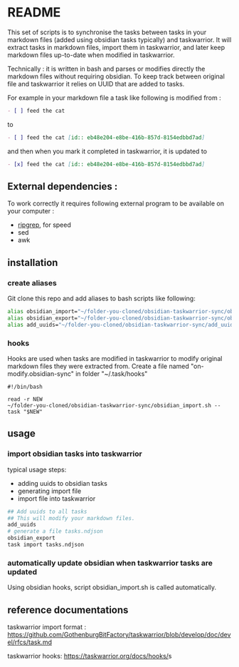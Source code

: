 # README

This set of scripts is to synchronise the tasks between tasks in your markdown files (added using obsidian tasks typically) and taskwarrior.
It will extract tasks in markdown files, import them in taskwarrior, and later keep markdown files up-to-date when modified in taskwarrior.

Technically : it is written in bash and parses or modifies directly the markdown files without requiring obsidian. To keep track between original file and taskwarrior it relies on UUID that are added to tasks.

For example in your markdown file a task like following is modified from :
```markdown
- [ ] feed the cat
```
to

```markdown
- [ ] feed the cat [id:: eb48e204-e8be-416b-857d-8154edbbd7ad]
```

and then when you mark it completed in taskwarrior, it is updated to

```markdown
- [x] feed the cat [id:: eb48e204-e8be-416b-857d-8154edbbd7ad]
```

## External dependencies :

To work correctly it requires following external program to be available on your computer :

- [ripgrep](https://github.com/BurntSushi/ripgrep), for speed
- sed
- awk

## installation

### create aliases

Git clone this repo and add aliases to bash scripts like following:

```bash
alias obsidian_import="~/folder-you-cloned/obsidian-taskwarrior-sync/obsidian_import.sh"
alias obsidian_export="~/folder-you-cloned/obsidian-taskwarrior-sync/obsidian_export.sh"
alias add_uuids="~/folder-you-cloned/obsidian-taskwarrior-sync/add_uuids.sh"
```

### hooks

Hooks are used when tasks are modified in taskwarrior to modify original markdown files they were extracted from.
Create a file named "on-modify.obsidian-sync" in folder "~/.task/hooks"
```
#!/bin/bash

read -r NEW
~/folder-you-cloned/obsidian-taskwarrior-sync/obsidian_import.sh --task "$NEW"
```

## usage

### import obsidian tasks into taskwarrior

typical usage steps:

- adding uuids to obsidian tasks
- generating import file
- import file into taskwarrior

```bash
## Add uuids to all tasks
## This will modify your markdown files.
add_uuids
# generate a file tasks.ndjson
obsidian_export
task import tasks.ndjson
```

### automatically update obsidian when taskwarrior tasks are updated

Using obsidian hooks, script obsidian_import.sh is called automatically.

## reference documentations

taskwarrior import format : <https://github.com/GothenburgBitFactory/taskwarrior/blob/develop/doc/devel/rfcs/task.md>

taskwarrior hooks: <https://taskwarrior.org/docs/hooks/>s

